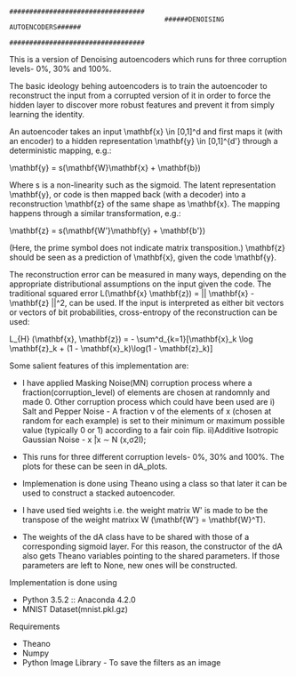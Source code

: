                                            ##################################
                                           ######DENOISING AUTOENCODERS######
                                           ##################################
                                           
 This is a version of Denoising autoencoders which runs for three corruption levels- 0%, 30% and 100%.
 
 The basic ideology behing autoencoders is to train the autoencoder to reconstruct the input from a corrupted version of it in order to force the hidden layer to discover more robust features and prevent it from simply learning the identity.
 
 An autoencoder takes an input \mathbf{x} \in [0,1]^d and first maps it (with an encoder) to a hidden representation \mathbf{y} \in [0,1]^{d'} through a deterministic mapping, e.g.:

\mathbf{y} = s(\mathbf{W}\mathbf{x} + \mathbf{b})

Where s is a non-linearity such as the sigmoid. The latent representation \mathbf{y}, or code is then mapped back (with a decoder) into a reconstruction \mathbf{z} of the same shape as \mathbf{x}. The mapping happens through a similar transformation, e.g.:

\mathbf{z} = s(\mathbf{W'}\mathbf{y} + \mathbf{b'})

(Here, the prime symbol does not indicate matrix transposition.) \mathbf{z} should be seen as a prediction of \mathbf{x}, given the code \mathbf{y}. 

The reconstruction error can be measured in many ways, depending on the appropriate distributional assumptions on the input given the code. The traditional squared error L(\mathbf{x} \mathbf{z}) = || \mathbf{x} -
\mathbf{z} ||^2, can be used. If the input is interpreted as either bit vectors or vectors of bit probabilities, cross-entropy of the reconstruction can be used:

L_{H} (\mathbf{x}, \mathbf{z}) = - \sum^d_{k=1}[\mathbf{x}_k \log
        \mathbf{z}_k + (1 - \mathbf{x}_k)\log(1 - \mathbf{z}_k)]
        
Some salient features of this implementation are:

* I have applied Masking Noise(MN) corruption process where a fraction(corruption_level) of elements are chosen at randomnly and made 0.
  Other corruption process which could have been used are
      i) Salt and Pepper Noise - A fraction ν of the elements of x (chosen at random for each example) is set to their minimum or maximum possible value (typically 0 or 1) according to a fair coin flip.
      ii)Additive Isotropic Gaussian Noise - x ̃|x ∼ N (x,σ2I); 
 
* This runs for three different corruption levels- 0%, 30% and 100%. The plots for these can be seen in dA_plots.
* Implemenation is done using Theano using a class so that later it can be used to construct a stacked autoencoder.
* I have used tied weights i.e. the weight matrix W' is made to be the transpose of the weight matrixx W (\mathbf{W'} = \mathbf{W}^T).
* The weights of the dA class have to be shared with those of a corresponding sigmoid layer. For this reason, the constructor of the dA also gets Theano variables pointing to the shared parameters. If those parameters are left to None, new ones will be constructed.


Implementation is done using 
* Python 3.5.2 :: Anaconda 4.2.0
* MNIST Dataset(mnist.pkl.gz)

Requirements
* Theano
* Numpy
* Python Image Library - To save the filters as an image

